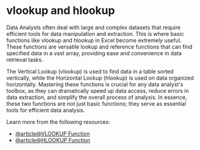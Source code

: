 # vlookup and hlookup

Data Analysts often deal with large and complex datasets that require efficient tools for data manipulation and extraction. This is where basic functions like vlookup and hlookup in Excel become extremely useful. These functions are versatile lookup and reference functions that can find specified data in a vast array, providing ease and convenience in data retrieval tasks.

The Vertical Lookup (vlookup) is used to find data in a table sorted vertically, while the Horizontal Lookup (hlookup) is used on data organized horizontally. Mastering these functions is crucial for any data analyst's toolbox, as they can dramatically speed up data access, reduce errors in data extraction, and simplify the overall process of analysis. In essence, these two functions are not just basic functions; they serve as essential tools for efficient data analysis.

Learn more from the following resources:

- [@article@VLOOKUP Function](https://support.microsoft.com/en-gb/office/vlookup-function-0bbc8083-26fe-4963-8ab8-93a18ad188a1)
- [@article@HLOOKUP Function](https://support.microsoft.com/en-gb/office/hlookup-function-a3034eec-b719-4ba3-bb65-e1ad662ed95f)